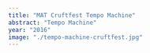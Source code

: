 ```yaml
---
title: "MAT Cruftfest Tempo Machine"
abstract: "Tempo Machine"
year: "2016"
image: "./tempo-machine-cruftfest.jpg"
---
```


